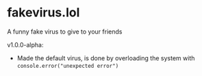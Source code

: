 # fakevirus.lol
A funny fake virus to give to your friends

v1.0.0-alpha: 
- Made the default virus, is done by overloading the system with `console.error("unexpected error")`

